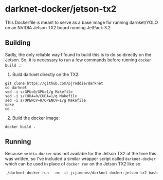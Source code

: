 darknet-docker/jetson-tx2
=========================
This Dockerfile is meant to serve as a base image for running darnket/YOLO on
an NVIDIA Jetson TX2 board running JetPack 3.2.

Building
--------
Sadly, the only reliable way I found to build this is to do so directly on the
Jetson. So, it is necessary to run a few commands before running
`docker build .`:

1. Build darknet directly on the TX2:

```
git clone https://github.com/pjreddie/darknet
cd darknet
sed -i s/GPU=0/GPU=1/g Makefile
sed -i s/CUDA=0/CUDA=1/g Makefile
sed -i s/OPENCV=0/OPENCV=1/g Makefile
make
cd ..
```

2. Build the docker image:

```
docker build .
```

Running
-------
Because `nvidia-docker` was not availabe for the Jetson TX2 at the time this
was written, so I've included a similar wrapper script called `darknet-docker`
which can be used in place of `docker run` on the Jetson TX2 like so:

```
./darknet-docker run --rm -it jcjimenez/darknet-docker:jetson-tx2 bash
```

